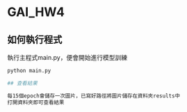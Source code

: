 # GAI_HW4

## 如何執行程式

執行主程式main.py，便會開始進行模型訓練
```bash
python main.py

## 查看結果

每15個epoch會儲存一次圖片，已寫好路徑將圖片儲存在資料夾results中
打開資料夾即可查看結果

